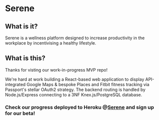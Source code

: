 # Serene

## What is it?
Serene is a wellness platform designed to increase productivity in the workplace by incentivising a healthy lifestyle.

## What is this?
Thanks for visting our work-in-progress MVP repo!

We're hard at work building a React-based web application to display API-integrated Google Maps & bespoke Places and Fitbit fitness tracking via Passport's stellar OAuth2 strategy. The backend routing is handled by Node.js/Express connecting to a 3NF Knex.js/PostgreSQL database.

### Check our progress deployed to Heroku @[Serene](http://serene-green.herokuapp.com) and sign up for our beta!
